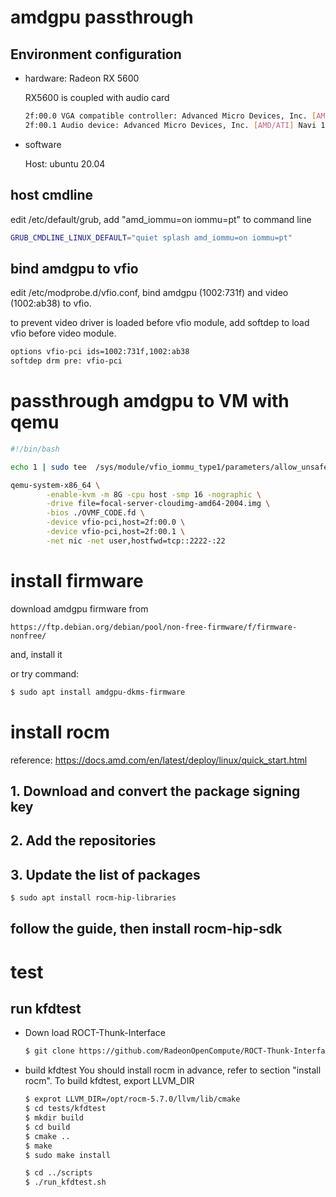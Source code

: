 # amdgpu passthrough

## Environment configuration
* hardware: Radeon RX 5600

	RX5600 is coupled with audio card

	```sh
	2f:00.0 VGA compatible controller: Advanced Micro Devices, Inc. [AMD/ATI] Navi 10 [Radeon RX 5600 OEM/5600 XT / 5700/5700 XT] (rev c4)
	2f:00.1 Audio device: Advanced Micro Devices, Inc. [AMD/ATI] Navi 10 HDMI Audio
	```

* software

	Host: ubuntu 20.04

## host cmdline

edit /etc/default/grub, add "amd_iommu=on iommu=pt" to command line

```sh
GRUB_CMDLINE_LINUX_DEFAULT="quiet splash amd_iommu=on iommu=pt"
```

## bind amdgpu to vfio

edit /etc/modprobe.d/vfio.conf, bind amdgpu (1002:731f) and video (1002:ab38) to vfio.

to prevent video driver is loaded before vfio module,  add softdep to load vfio before video module.

```sh
options vfio-pci ids=1002:731f,1002:ab38
softdep drm pre: vfio-pci
```



# passthrough amdgpu to VM with qemu

```sh
#!/bin/bash

echo 1 | sudo tee  /sys/module/vfio_iommu_type1/parameters/allow_unsafe_interrupts

qemu-system-x86_64 \
        -enable-kvm -m 8G -cpu host -smp 16 -nographic \
        -drive file=focal-server-cloudimg-amd64-2004.img \
        -bios ./OVMF_CODE.fd \
        -device vfio-pci,host=2f:00.0 \
        -device vfio-pci,host=2f:00.1 \
        -net nic -net user,hostfwd=tcp::2222-:22
```



# install firmware

download amdgpu firmware from
```
https://ftp.debian.org/debian/pool/non-free-firmware/f/firmware-nonfree/
```

and, install it

or try command:
```sh
$ sudo apt install amdgpu-dkms-firmware
```

# install rocm 

reference: https://docs.amd.com/en/latest/deploy/linux/quick_start.html

## 1. Download and convert the package signing key

## 2. Add the repositories

## 3. Update the list of packages

```sh
$ sudo apt install rocm-hip-libraries
```

## follow the guide, then install rocm-hip-sdk


# test

## run kfdtest
* Down load ROCT-Thunk-Interface
  ```sh
  $ git clone https://github.com/RadeonOpenCompute/ROCT-Thunk-Interface
  ```
* build kfdtest
  You should install rocm in advance, refer to section "install rocm".
  To build kfdtest, export LLVM_DIR
  ```sh
  $ exprot LLVM_DIR=/opt/rocm-5.7.0/llvm/lib/cmake
  $ cd tests/kfdtest
  $ mkdir build
  $ cd build
  $ cmake ..
  $ make
  $ sudo make install
  
  $ cd ../scripts
  $ ./run_kfdtest.sh
  ```
